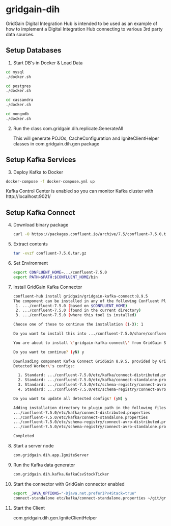 # gridgain-dih
GridGain Digital Integration Hub is intended to be used as an example of how to implement a Digital Integration Hub connecting to various 3rd party data sources.

## Setup Databases

1. Start DB's in Docker & Load Data

```sh
cd mysql
./docker.sh

cd postgres
./docker.sh

cd cassandra
./docker.sh

cd mongodb
./docker.sh
```

2. Run the class com.gridgain.dih.replicate.GenerateAll

	This will generate POJOs, CacheConfiguration and IgniteClientHelper classes in com.gridgain.dih.gen package

## Setup Kafka Services

3. Deploy Kafka to Docker

```sh
docker-compose -f docker-compose.yml up
```

Kafka Control Center is enabled so you can monitor Kafka cluster with http://localhost:9021/

## Setup Kafka Connect
4. Download binary package

    ```sh
    curl -O https://packages.confluent.io/archive/7.5/confluent-7.5.0.tar.gz
    ```
5. Extract contents

    ```sh
    tar -xvzf confluent-7.5.0.tar.gz
    ```
6. Set Environment
    
    ```sh
    export CONFLUENT_HOME=.../confluent-7.5.0
    export PATH=$PATH:$CONFLUENT_HOME/bin
    ```
7. Install GridGain Kafka Connector
    
    ```sh
    confluent-hub install gridgain/gridgain-kafka-connect:8.9.5
    The component can be installed in any of the following Confluent Platform installations:
     1. .../confluent-7.5.0 (based on $CONFLUENT_HOME)
     2. .../confluent-7.5.0 (found in the current directory)    
     3. .../confluent-7.5.0 (where this tool is installed)

    Choose one of these to continue the installation (1-3): 1

    Do you want to install this into .../confluent-7.5.0/share/confluent-hub-components? (yN) y

    You are about to install \'gridgain-kafka-connect\' from GridGain Systems, Inc., as published on Confluent Hub. 

    Do you want to continue? (yN) y

    Downloading component Kafka Connect GridGain 8.9.5, provided by GridGain Systems, Inc. from Confluent Hub and installing into .../confluent-7.5.0/share/confluent-hub-components 
    Detected Worker\'s configs:

      1. Standard: .../confluent-7.5.0/etc/kafka/connect-distributed.properties 
      2. Standard: .../confluent-7.5.0/etc/kafka/connect-standalone.properties 
      3. Standard: .../confluent-7.5.0/etc/schema-registry/connect-avro-distributed.properties 
      4. Standard: .../confluent-7.5.0/etc/schema-registry/connect-avro-standalone.properties 

    Do you want to update all detected configs? (yN) y

    Adding installation directory to plugin path in the following files: 
    .../confluent-7.5.0/etc/kafka/connect-distributed.properties 
    .../confluent-7.5.0/etc/kafka/connect-standalone.properties 
    .../confluent-7.5.0/etc/schema-registry/connect-avro-distributed.properties 
    .../confluent-7.5.0/etc/schema-registry/connect-avro-standalone.properties 

    Completed 

    ```

9. Start a server node

	```sh
	com.gridgain.dih.app.IgniteServer
	```

10. Run the Kafka data generator

	```sh
	com.gridgain.dih.kafka.KafkaCsvStockTicker
	```
	
11. Start the connector with GridGain connector enabled

	```sh
	export _JAVA_OPTIONS="-Djava.net.preferIPv4Stack=true"
	connect-standalone etc/kafka/connect-standalone.properties ~/git/gridgain-dih/kafka/gridgain-kafka-connect-sink.properties
	```

12. Start the Client

	com.gridgain.dih.gen.IgniteClientHelper
